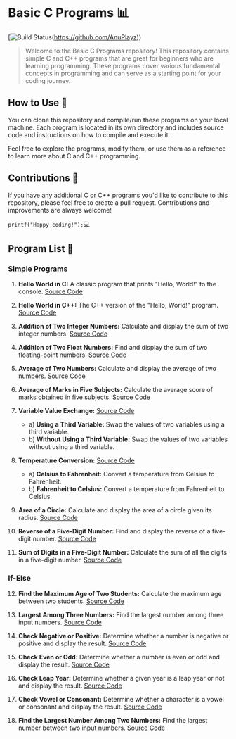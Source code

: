 # Basic C Programs :bar_chart:

[![Build Status](https://travis-ci.org/joemccann/dillinger.svg?branch=master)(https://github.com/AnuPlayz))

> Welcome to the Basic C Programs repository! This repository contains simple C and C++ programs that are great for beginners who are learning programming. These programs cover various fundamental concepts in programming and can serve as a starting point for your coding journey.

## How to Use :notebook_with_decorative_cover:

You can clone this repository and compile/run these programs on your local machine. Each program is located in its own directory and includes source code and instructions on how to compile and execute it.

Feel free to explore the programs, modify them, or use them as a reference to learn more about C and C++ programming.

## Contributions :love_letter: 

If you have any additional C or C++ programs you'd like to contribute to this repository, please feel free to create a pull request. Contributions and improvements are always welcome!

```printf("Happy coding!");```:computer:

## Program List :bookmark_tabs:

### Simple Programs 

1. **Hello World in C:** A classic program that prints "Hello, World!" to the console. [Source Code](easy_programs/helloWorld.c)

2. **Hello World in C++:** The C++ version of the "Hello, World!" program. [Source Code](easy_programs/helloWorld.cpp)

3. **Addition of Two Integer Numbers:** Calculate and display the sum of two integer numbers. [Source Code](easy_programs/intSum.cpp)

4. **Addition of Two Float Numbers:** Find and display the sum of two floating-point numbers. [Source Code](easy_programs/floatSum.cpp)

5. **Average of Two Numbers:** Calculate and display the average of two numbers. [Source Code](easy_programs/avgNum.cpp)

6. **Average of Marks in Five Subjects:** Calculate the average score of marks obtained in five subjects. [Source Code](easy_programs/avgfive.cpp)

7. **Variable Value Exchange:** [Source Code](easy_programs/swapNum.cpp)
    - a) **Using a Third Variable:** Swap the values of two variables using a third variable.
    - b) **Without Using a Third Variable:** Swap the values of two variables without using a third variable.

8. **Temperature Conversion:** [Source Code](easy_programs/tempConvert.cpp)
    - a) **Celsius to Fahrenheit:** Convert a temperature from Celsius to Fahrenheit.
    - b) **Fahrenheit to Celsius:** Convert a temperature from Fahrenheit to Celsius.

9. **Area of a Circle:** Calculate and display the area of a circle given its radius. [Source Code](easy_programs/areaCircle.cpp)

10. **Reverse of a Five-Digit Number:** Find and display the reverse of a five-digit number. [Source Code](easy_programs/revNum.cpp)

11. **Sum of Digits in a Five-Digit Number:** Calculate the sum of all the digits in a five-digit number. [Source Code](easy_programs/sumOfDigits.cpp)


### If-Else

12. **Find the Maximum Age of Two Students:** Calculate the maximum age between two students. [Source Code](if_else/maxAge.cpp)

13. **Largest Among Three Numbers:** Find the largest number among three input numbers. [Source Code](if_else/largestNum.cpp)

14. **Check Negative or Positive:** Determine whether a number is negative or positive and display the result. [Source Code](if_else/posNeg.cpp)

15. **Check Even or Odd:** Determine whether a number is even or odd and display the result. [Source Code](if_else/evenOdd.cpp)

16. **Check Leap Year:** Determine whether a given year is a leap year or not and display the result. [Source Code](if_else/leapYear.cpp)

17. **Check Vowel or Consonant:** Determine whether a character is a vowel or consonant and display the result. [Source Code](if_else/isVovel.cpp)

18. **Find the Largest Number Among Two Numbers:** Find the largest number between two input numbers. [Source Code](if_else/twoNum.cpp)
